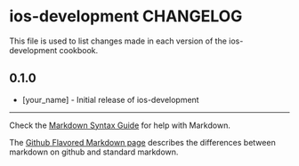 ios-development CHANGELOG
=========================

This file is used to list changes made in each version of the ios-development cookbook.

0.1.0
-----
- [your_name] - Initial release of ios-development

- - -
Check the [Markdown Syntax Guide](http://daringfireball.net/projects/markdown/syntax) for help with Markdown.

The [Github Flavored Markdown page](http://github.github.com/github-flavored-markdown/) describes the differences between markdown on github and standard markdown.
